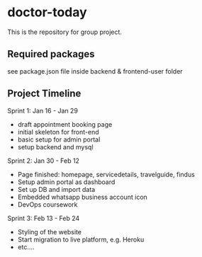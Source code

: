 # doctor-today
This is the repository for group project.

## Required packages
  see package.json file inside backend & frontend-user folder

## Project Timeline
  Sprint 1: Jan 16 - Jan 29
  - draft appointment booking page
  - initial skeleton for front-end
  - basic setup for admin portal
  - setup backend and mysql

  Sprint 2: Jan 30 - Feb 12
  - Page finished: homepage, servicedetails, travelguide, findus
  - Setup admin portal as dashboard
  - Set up DB and import data
  - Embedded whatsapp business account icon
  - DevOps coursework

  Sprint 3: Feb 13 - Feb 24
  - Styling of the website
  - Start migration to live platform, e.g. Heroku
  - etc....

